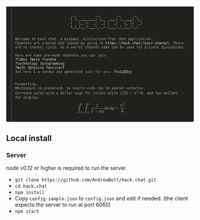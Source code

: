 [![hack.chat screenshot](https://raw.githubusercontent.com/AndrewBelt/hack.chat/master/screenshot.png)](https://hack.chat/)

## Local install

### Server

node v0.12 or higher is required to run the server.

* `git clone https://github.com/AndrewBelt/hack.chat.git`
* `cd hack.chat`
* `npm install`
* Copy `config-sample.json` to `config.json` and edit if needed. (the client expects the server to run at port 6060)
* `npm start`
